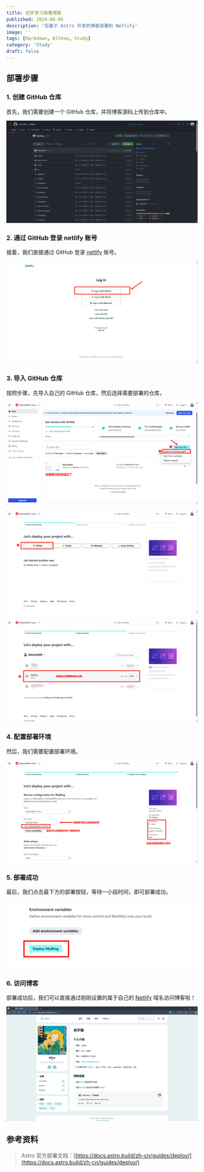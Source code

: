 ```yaml
---
title: 初步学习部署博客
published: 2024-08-05
description: '将基于 Astro 开发的博客部署到 Netlify'
image: ''
tags: [Markdown, Althea, Study]
category: 'Study'
draft: false 
---
```

## 部署步骤

### 1. 创建 GitHub 仓库

首先，我们需要创建一个 GitHub 仓库，并将博客源码上传到仓库中。

![创建 GitHub 仓库](../Images/deploy_01.png)

### 2. 通过 GitHub 登录 netlify 账号

接着，我们直接通过 GitHub 登录 [netlify](https://www.netlify.com/) 账号。

![登录 netlify 账号](../Images/deploy_02.png)

### 3. 导入 GitHub 仓库

按照步骤，先导入自己的 GitHub 仓库，然后选择需要部署的仓库，

![导入 GitHub 仓库 01](../Images/deploy_03.png)

![导入 GitHub 仓库 02](../Images/deploy_04.png)

![选择需要部署的仓库](../Images/deploy_05.png)

### 4. 配置部署环境

然后，我们需要配置部署环境。

![配置站点和部署](../Images/deploy_06.png)

### 5. 部署成功

最后，我们点击最下方的部署按钮，等待一小段时间，即可部署成功。

![部署成功](../Images/deploy_07.png)

### 6. 访问博客

部署成功后，我们可以直接通过刚刚设置的属于自己的 [Netlify](https://blog-althea.netlify.app/) 域名访问博客啦！

![通过域名访问博客](../Images/deploy_08.png)

## 参考资料

> Astro 官方部署文档：[https://docs.astro.build/zh-cn/guides/deploy/](https://docs.astro.build/zh-cn/guides/deploy/)